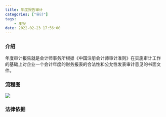 ```yaml
---
title: 年度报告审计
categories: ["审计"]
tags:
    - 年报
date: 2022-02-23 17:56:00
---
```

### 介绍

年度审计报告就是会计师事务所根据《中国注册会计师审计准则》在实施审计工作的基础上对企业一个会计年度的财务报表的合法性和公允性发表审计意见的书面文件。  

### 流程图

![](https://jsd.cdn.zzko.cn/gh/richffan/img@main/audit/年度报表审计/annual_report_audit_procress.drawio.webp)


### 法律依据

